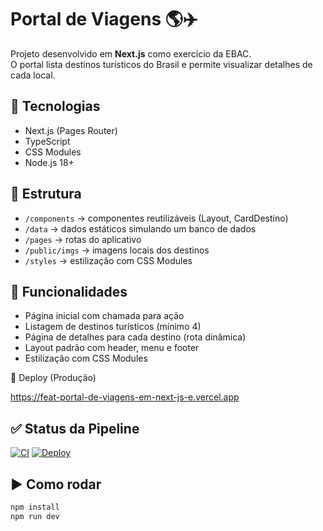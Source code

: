# Portal de Viagens 🌎✈️

Projeto desenvolvido em **Next.js** como exercício da EBAC.  
O portal lista destinos turísticos do Brasil e permite visualizar detalhes de cada local.

## 🚀 Tecnologias
- Next.js (Pages Router)
- TypeScript
- CSS Modules
- Node.js 18+

## 📂 Estrutura
- `/components` → componentes reutilizáveis (Layout, CardDestino)
- `/data` → dados estáticos simulando um banco de dados
- `/pages` → rotas do aplicativo
- `/public/imgs` → imagens locais dos destinos
- `/styles` → estilização com CSS Modules

## 🔎 Funcionalidades
- Página inicial com chamada para ação
- Listagem de destinos turísticos (mínimo 4)
- Página de detalhes para cada destino (rota dinâmica)
- Layout padrão com header, menu e footer
- Estilização com CSS Modules

🚢 Deploy (Produção)

https://feat-portal-de-viagens-em-next-js-e.vercel.app

## ✅ Status da Pipeline

[![CI](https://github.com/isadorasous-a11y/feat-portal-de-viagens-em-Next.js-EBAC-/actions/workflows/ci.yml/badge.svg?branch=main)](https://github.com/isadorasous-a11y/feat-portal-de-viagens-em-Next.js-EBAC-/actions/workflows/ci.yml)
[![Deploy](https://github.com/isadorasous-a11y/feat-portal-de-viagens-em-Next.js-EBAC-/actions/workflows/deploy-vercel.yml/badge.svg?branch=main)](https://github.com/isadorasous-a11y/feat-portal-de-viagens-em-Next.js-EBAC-/actions/workflows/deploy-vercel.yml)

## ▶️ Como rodar
```bash
npm install
npm run dev

